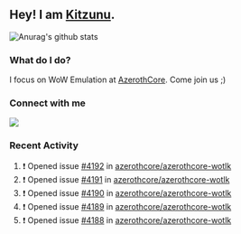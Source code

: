 ## Hey! I am [Kitzunu](https://Github.com/Kitzunu).

![Anurag's github stats](https://github-readme-stats.kitzunu.vercel.app/api?username=Kitzunu&show_icons=true)

### What do I do?

I focus on WoW Emulation at [AzerothCore](https://Github.com/AzerothCore). Come join us ;)

### Connect with me
[![](https://img.shields.io/badge/AzerothCore%20Discord-Connect%20with%20me!-green)](https://discord.com/invite/gkt4y2x)

### Recent Activity

<!--START_SECTION:activity-->
1. ❗️ Opened issue [#4192](https://github.com/azerothcore/azerothcore-wotlk/issues/4192) in [azerothcore/azerothcore-wotlk](https://github.com/azerothcore/azerothcore-wotlk)
2. ❗️ Opened issue [#4191](https://github.com/azerothcore/azerothcore-wotlk/issues/4191) in [azerothcore/azerothcore-wotlk](https://github.com/azerothcore/azerothcore-wotlk)
3. ❗️ Opened issue [#4190](https://github.com/azerothcore/azerothcore-wotlk/issues/4190) in [azerothcore/azerothcore-wotlk](https://github.com/azerothcore/azerothcore-wotlk)
4. ❗️ Opened issue [#4189](https://github.com/azerothcore/azerothcore-wotlk/issues/4189) in [azerothcore/azerothcore-wotlk](https://github.com/azerothcore/azerothcore-wotlk)
5. ❗️ Opened issue [#4188](https://github.com/azerothcore/azerothcore-wotlk/issues/4188) in [azerothcore/azerothcore-wotlk](https://github.com/azerothcore/azerothcore-wotlk)
<!--END_SECTION:activity-->
